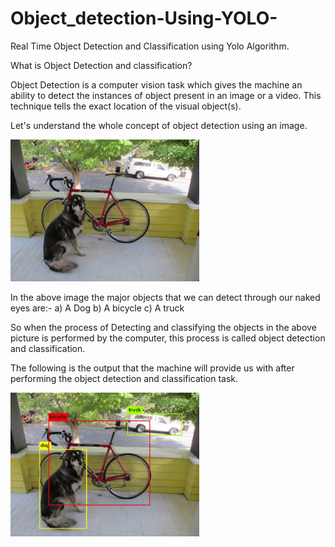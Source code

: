 # Object_detection-Using-YOLO-
Real Time Object Detection and Classification using Yolo Algorithm.
 
What is Object Detection and classification?

Object Detection is a computer vision task which gives the machine an ability to detect the instances of object present in an image or a video. This technique tells the exact location of the visual object(s). 

Let's understand the whole concept of object detection using an image.

<img src="image.jpg" width=60% height=50%>

In the above image the major objects that we can detect through our naked eyes are:-
a) A Dog
b) A bicycle
c) A truck

So when the process of Detecting and classifying the objects in the above picture is performed by the computer, this process is called object detection and classification.

The following is the output that the machine will provide us with after performing the object detection and classification task.

<img src="outputimage (2).png" width=60% height=50%>

